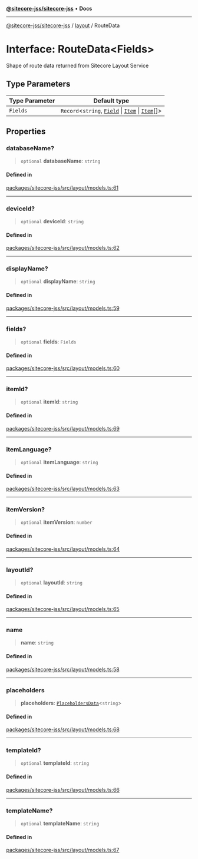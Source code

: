[**@sitecore-jss/sitecore-jss**](../../README.md) • **Docs**

***

[@sitecore-jss/sitecore-jss](../../README.md) / [layout](../README.md) / RouteData

# Interface: RouteData\<Fields\>

Shape of route data returned from Sitecore Layout Service

## Type Parameters

| Type Parameter | Default type |
| ------ | ------ |
| `Fields` | `Record`\<`string`, [`Field`](Field.md) \| [`Item`](Item.md) \| [`Item`](Item.md)[]\> |

## Properties

### databaseName?

> `optional` **databaseName**: `string`

#### Defined in

[packages/sitecore-jss/src/layout/models.ts:61](https://github.com/Sitecore/jss/blob/e846f486ba4fde6c8c1b45e6e57475c6839dad97/packages/sitecore-jss/src/layout/models.ts#L61)

***

### deviceId?

> `optional` **deviceId**: `string`

#### Defined in

[packages/sitecore-jss/src/layout/models.ts:62](https://github.com/Sitecore/jss/blob/e846f486ba4fde6c8c1b45e6e57475c6839dad97/packages/sitecore-jss/src/layout/models.ts#L62)

***

### displayName?

> `optional` **displayName**: `string`

#### Defined in

[packages/sitecore-jss/src/layout/models.ts:59](https://github.com/Sitecore/jss/blob/e846f486ba4fde6c8c1b45e6e57475c6839dad97/packages/sitecore-jss/src/layout/models.ts#L59)

***

### fields?

> `optional` **fields**: `Fields`

#### Defined in

[packages/sitecore-jss/src/layout/models.ts:60](https://github.com/Sitecore/jss/blob/e846f486ba4fde6c8c1b45e6e57475c6839dad97/packages/sitecore-jss/src/layout/models.ts#L60)

***

### itemId?

> `optional` **itemId**: `string`

#### Defined in

[packages/sitecore-jss/src/layout/models.ts:69](https://github.com/Sitecore/jss/blob/e846f486ba4fde6c8c1b45e6e57475c6839dad97/packages/sitecore-jss/src/layout/models.ts#L69)

***

### itemLanguage?

> `optional` **itemLanguage**: `string`

#### Defined in

[packages/sitecore-jss/src/layout/models.ts:63](https://github.com/Sitecore/jss/blob/e846f486ba4fde6c8c1b45e6e57475c6839dad97/packages/sitecore-jss/src/layout/models.ts#L63)

***

### itemVersion?

> `optional` **itemVersion**: `number`

#### Defined in

[packages/sitecore-jss/src/layout/models.ts:64](https://github.com/Sitecore/jss/blob/e846f486ba4fde6c8c1b45e6e57475c6839dad97/packages/sitecore-jss/src/layout/models.ts#L64)

***

### layoutId?

> `optional` **layoutId**: `string`

#### Defined in

[packages/sitecore-jss/src/layout/models.ts:65](https://github.com/Sitecore/jss/blob/e846f486ba4fde6c8c1b45e6e57475c6839dad97/packages/sitecore-jss/src/layout/models.ts#L65)

***

### name

> **name**: `string`

#### Defined in

[packages/sitecore-jss/src/layout/models.ts:58](https://github.com/Sitecore/jss/blob/e846f486ba4fde6c8c1b45e6e57475c6839dad97/packages/sitecore-jss/src/layout/models.ts#L58)

***

### placeholders

> **placeholders**: [`PlaceholdersData`](../type-aliases/PlaceholdersData.md)\<`string`\>

#### Defined in

[packages/sitecore-jss/src/layout/models.ts:68](https://github.com/Sitecore/jss/blob/e846f486ba4fde6c8c1b45e6e57475c6839dad97/packages/sitecore-jss/src/layout/models.ts#L68)

***

### templateId?

> `optional` **templateId**: `string`

#### Defined in

[packages/sitecore-jss/src/layout/models.ts:66](https://github.com/Sitecore/jss/blob/e846f486ba4fde6c8c1b45e6e57475c6839dad97/packages/sitecore-jss/src/layout/models.ts#L66)

***

### templateName?

> `optional` **templateName**: `string`

#### Defined in

[packages/sitecore-jss/src/layout/models.ts:67](https://github.com/Sitecore/jss/blob/e846f486ba4fde6c8c1b45e6e57475c6839dad97/packages/sitecore-jss/src/layout/models.ts#L67)
